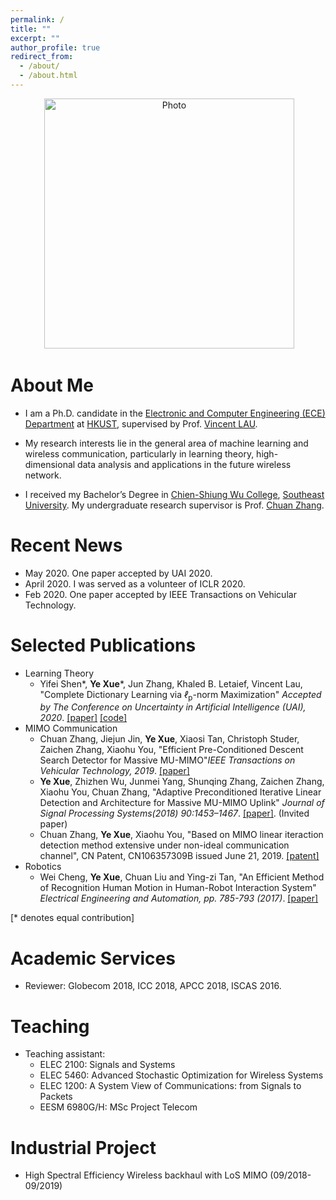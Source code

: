 ```yaml
---
permalink: /
title: ""
excerpt: ""
author_profile: true
redirect_from: 
  - /about/
  - /about.html
---
```


<p align="center">
  <img src="https://github.com/yokoxue/yokoxue.github.io/blob/master/images/myphoto.jpg?raw=true" alt="Photo" style="width: 400px;"/> 
</p>

# About Me
* I am a Ph.D. candidate in the [Electronic and Computer Engineering (ECE) Department](https://www.ece.ust.hk/) at [HKUST](https://www.ust.hk/), supervised by Prof. [Vincent LAU](https://eeknlau.home.ece.ust.hk/HKUST-Office-HomePage/HKUST_Home.html). 

* My research interests lie in the general area of machine learning and wireless communication, particularly in learning theory, high-dimensional data analysis and applications in the future wireless network.

* I received my Bachelor’s Degree in [Chien-Shiung Wu College](https://wjx.seu.edu.cn/wjxen/), [Southeast University](https://www.seu.edu.cn/english/). My undergraduate research supervisor is Prof. [Chuan Zhang](https://scholar.google.com/citations?user=iWOmEqMAAAAJ&hl=en).
# Recent News
* May 2020.   One paper accepted by UAI 2020. 
* April 2020. I was served as a volunteer of ICLR 2020.
* Feb   2020. One paper accepted by  IEEE Transactions on Vehicular Technology. 

# Selected Publications
* Learning Theory
  -  Yifei Shen\*, <b>Ye Xue</b>\*, Jun Zhang, Khaled B. Letaief, Vincent Lau, "Complete Dictionary Learning via <i>ℓ</i><sub>p</sub>-norm Maximization" <i>Accepted by The Conference on Uncertainty in Artificial Intelligence (UAI), 2020</i>. [[paper]](https://arxiv.org/pdf/2002.10043.pdf)  [[code]](https://github.com/yokoxue/LpDL) 
* MIMO Communication
  -  Chuan Zhang, Jiejun Jin, <b>Ye Xue</b>, Xiaosi Tan, Christoph Studer, Zaichen Zhang, Xiaohu You, "Efficient Pre-Conditioned Descent Search Detector for Massive MU-MIMO"<i>IEEE Transactions on Vehicular Technology, 2019</i>. [[paper]](https://ieeexplore.ieee.org/abstract/document/9007506)
  - <b>Ye Xue</b>,  Zhizhen Wu, Junmei Yang, Shunqing Zhang, Zaichen Zhang, Xiaohu You,  Chuan Zhang, "Adaptive Preconditioned Iterative Linear Detection and Architecture for Massive MU-MIMO Uplink"  <i>Journal of Signal Processing Systems(2018) 90:1453–1467</i>. [[paper]](https://link.springer.com/article/10.1007/s11265-017-1317-8). (Invited paper)
  - Chuan Zhang,  <b>Ye Xue</b>,   Xiaohu You, "Based on MIMO linear iteraction detection method extensive under non-ideal communication channel", CN Patent, CN106357309B issued June 21, 2019. [[patent]](https://patents.google.com/patent/CN106357309B/en?oq=CN106357309B)
* Robotics
  - Wei Cheng, <b>Ye Xue</b>, Chuan Liu and Ying-zi Tan, "An Efficient Method of Recognition Human Motion in Human-Robot Interaction System"  <i>Electrical Engineering and Automation, pp. 785-793 (2017)</i>. [[paper]](https://www.worldscientific.com/doi/abs/10.1142/9789813220362_0094)

[\* denotes equal contribution]

# Academic Services
* Reviewer: Globecom 2018, ICC 2018, APCC 2018, ISCAS 2016.

# Teaching
* Teaching assistant:
  - ELEC 2100: Signals and Systems
  - ELEC 5460: Advanced Stochastic Optimization for Wireless Systems 
  - ELEC 1200: A System View of Communications: from Signals to Packets
  - EESM 6980G/H: MSc Project Telecom

# Industrial Project
* High Spectral Efficiency Wireless backhaul with LoS MIMO (09/2018-09/2019)
